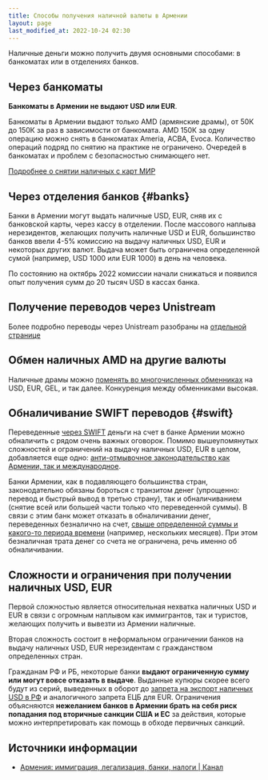 ```yaml
---
title: Способы получения наличной валюты в Армении
layout: page
last_modified_at: 2022-10-24 02:30
---
```


Наличные деньги можно получить двумя основными способами: в банкоматах или в отделениях банков.

## Через банкоматы

**Банкоматы в Армении не выдают USD или EUR**.

Банкоматы в Армении выдают только AMD (армянские драмы), от 50К до 150К за раз в зависимости от банкомата. AMD 150К за одну операцию можно снять в банкоматах Ameria, ACBA, Evoca. Количество операций подряд по снятию на практике не ограничено. Очередей в банкоматах и проблем с безопасностью снимающего нет.

[Подробнее о снятии наличных с карт МИР](russian-cards.md#cash)

## Через отделения банков {#banks}

Банки в Армении могут выдать наличные USD, EUR, сняв их с банковской карты, через кассу в отделении. После массового наплыва нерезидентов, желающих получить наличные USD и EUR, большинство банков ввели 4-5% комиссию на выдачу наличных USD, EUR и некоторых других валют. Выдача может быть ограничена определенной сумой (например, USD 1000 или EUR 1000) в день на человека.

По состоянию на октябрь 2022 комиссии начали снижаться и появился опыт получения сумм до 20 тысяч USD в кассах банка.

## Получение переводов через Unistream

Более подробно переводы через Unistream разобраны на [отдельной странице](unistream.md)

## Обмен наличных AMD на другие валюты

Наличные драмы можно [поменять во многочисленных обменниках](https://rates.am/ru/armenian-dram-exchange-rates/banks/cash) на USD, EUR, GEL, и так далее. Конкуренция между обменниками высокая.

## Обналичивание SWIFT переводов {#swift}

Переведенные [через SWIFT](bank-transfer-ru-am.md#swift) деньги на счет в банке Армении можно обналичить с рядом очень важных оговорок. Помимо вышеупомянутых сложностей и ограничений на выдачу наличных USD, EUR в целом, добавляется еще одно: [анти-отмывочное законодательство как Армении, так и международное](proof-of-origin.md).

Банки Армении, как в подавляющего большинства стран, законодательно обязаны бороться с транзитом денег (упрощенно: перевод и быстрый вывод в третью страну), так и обналичиванием (снятие всей или большей части только что переведенной суммы). В связи с этим банк может отказать в обналичивании денег, переведенных безналично на счет, [свыше определенной суммы и какого-то периода времени](bank-transfer-ru-am.md#10k) (например, нескольких месяцев). При этом безналичная трата денег со счета не ограничена, речь именно об обналичивании.

## Сложности и ограничения при получении наличных USD, EUR

Первой сложностью является относительная нехватка наличных USD и EUR в связи с огромным наплывом как иммигрантов, так и туристов, желающих получить и вывезти из Армении наличные.

Вторая сложность состоит в неформальном ограничении банков на выдачу наличных USD, EUR нерезидентам с гражданством определенных стран.

Гражданам РФ и РБ, некоторые банки **выдают ограниченную сумму или могут вовсе отказать в выдаче**. Выданные купюры скорее всего будут из серий, выведенных в оборот до [запрета на экспорт наличных USD в РФ](https://www.whitehouse.gov/briefing-room/presidential-actions/2022/03/11/executive-order-on-prohibiting-certain-imports-exports-and-new-investment-with-respect-to-continued-russian-federation-aggression/) и аналогичного запрета ЕЦБ для EUR. Ограничения объясняются **нежеланием банков в Армении брать на себя риск попадания под вторичные санкции США и ЕС** за действия, которые можно интерпретировать как помощь в обходе первичных санкций.

## Источники информации

- [Армения: иммиграция, легализация, банки, налоги \| Канал](https://t.me/am_banking_and_residency)
